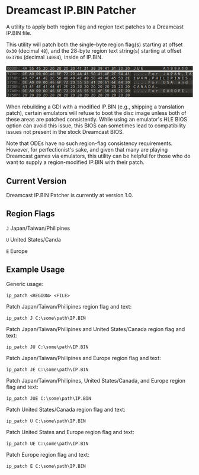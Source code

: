 # Dreamcast IP.BIN Patcher
A utility to apply both region flag and region text patches to a Dreamcast IP.BIN file.

This utility will patch both the single-byte region flag(s) starting at offset `0x30` (decimal `48`), and the 28-byte region text string(s) starting at offset `0x3704` (decimal `14084`), inside of IP.BIN.

<img src="https://raw.githubusercontent.com/DerekPascarella/Dreamcast-IP.BIN-Patcher/main/images/48.png">

<img src="https://raw.githubusercontent.com/DerekPascarella/Dreamcast-IP.BIN-Patcher/main/images/14084.png">

When rebuilding a GDI with a modified IP.BIN (e.g., shipping a translation patch), certain emulators will refuse to boot the disc image unless both of these areas are patched consistently.  While using an emulator's HLE BIOS option can avoid this issue, this BIOS can sometimes lead to compatibility issues not present in the stock Dreamcast BIOS.

Note that ODEs have no such region-flag consistency requirements.  However, for perfectionist's sake, and given that many are playing Dreamcast games via emulators, this utility can be helpful for those who do want to supply a region-modified IP.BIN with their patch.

## Current Version
Dreamcast IP.BIN Patcher is currently at version 1.0.

## Region Flags
`J` Japan/Taiwan/Philipines

`U` United States/Canda

`E` Europe

## Example Usage
Generic usage:
```
ip_patch <REGION> <FILE>
```
Patch Japan/Taiwan/Philipines region flag and text:
```
ip_patch J C:\some\path\IP.BIN
```
Patch Japan/Taiwan/Philipines and United States/Canada region flag and text:
```
ip_patch JU C:\some\path\IP.BIN
```
Patch Japan/Taiwan/Philipines and Europe region flag and text:
```
ip_patch JE C:\some\path\IP.BIN
```
Patch Japan/Taiwan/Philipines, United States/Canada, and Europe region flag and text:
```
ip_patch JUE C:\some\path\IP.BIN
```
Patch United States/Canada region flag and text:
```
ip_patch U C:\some\path\IP.BIN
```
Patch United States and Europe region flag and text:
```
ip_patch UE C:\some\path\IP.BIN
```
Patch Europe region flag and text:
```
ip_patch E C:\some\path\IP.BIN
```

